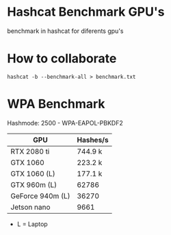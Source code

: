 # Hashcat Benchmark GPU's
benchmark in hashcat for diferents gpu's

# How to collaborate
```
hashcat -b --benchmark-all > benchmark.txt
```

# WPA Benchmark
Hashmode: 2500 - WPA-EAPOL-PBKDF2

| GPU | Hashes/s |
|---|---|
| RTX 2080 ti | 744.9 k |
| GTX 1060 | 223.2 k |
| GTX 1060 (L) | 177.1 k |
| GTX 960m (L) | 62786 |
| GeForce 940m (L) | 36270 |
| Jetson nano | 9661 |

* L = Laptop
